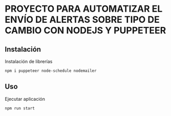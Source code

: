 # PROYECTO PARA AUTOMATIZAR EL ENVÍO DE ALERTAS SOBRE TIPO DE CAMBIO CON NODEJS Y PUPPETEER

## Instalación

Instalación de librerías
```bash
npm i puppeteer node-schedule nodemailer
```

## Uso
Ejecutar aplicación
```bash
npm run start
```